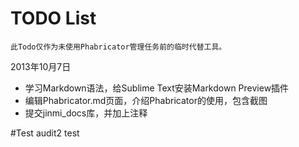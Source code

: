 # TODO List

```
此Todo仅作为未使用Phabricator管理任务前的临时代替工具。
```

2013年10月7日


* 学习Markdown语法，给Sublime Text安装Markdown Preview插件
* 编辑Phabricator.md页面，介绍Phabricator的使用，包含截图
* 提交jinmi_docs库，并加上注释
 
#Test audit2 test